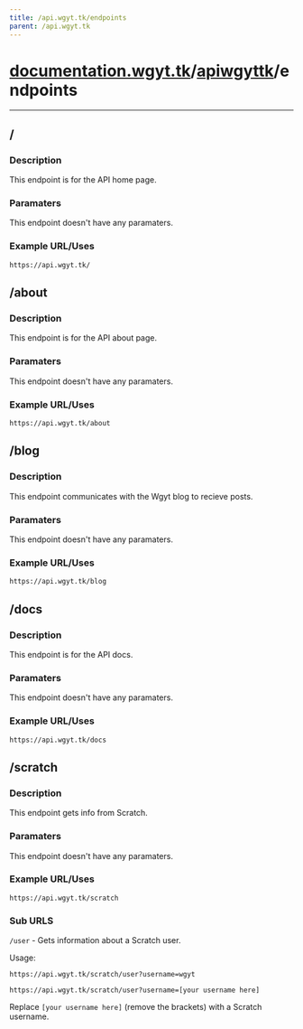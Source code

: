 ```yaml
---
title: /api.wgyt.tk/endpoints
parent: /api.wgyt.tk
---
```

# [documentation.wgyt.tk](https://documentation.wgyt.tk)/[apiwgyttk](https://documentation.wgyt.tk/apiwgyttk)/endpoints
_________________
## /
### Description
This endpoint is for the API home page.
### Paramaters
This endpoint doesn't have any paramaters.
### Example URL/Uses
`https://api.wgyt.tk/`

## /about
### Description
This endpoint is for the API about page.
### Paramaters
This endpoint doesn't have any paramaters.
### Example URL/Uses
`https://api.wgyt.tk/about`

## /blog
### Description
This endpoint communicates with the Wgyt blog to recieve posts.
### Paramaters
This endpoint doesn't have any paramaters.
### Example URL/Uses
`https://api.wgyt.tk/blog`

## /docs
### Description
This endpoint is for the API docs.
### Paramaters
This endpoint doesn't have any paramaters.
### Example URL/Uses
`https://api.wgyt.tk/docs`

## /scratch
### Description
This endpoint gets info from Scratch.
### Paramaters
This endpoint doesn't have any paramaters.
### Example URL/Uses
`https://api.wgyt.tk/scratch`
### Sub URLS
`/user` - Gets information about a Scratch user.

Usage:

`https://api.wgyt.tk/scratch/user?username=wgyt`

`https://api.wgyt.tk/scratch/user?username=[your username here]`

Replace `[your username here]` (remove the brackets) with a Scratch username.
